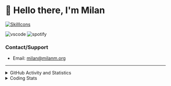 # 👋 Hello there, I'm Milan
[![SkillIcons](https://skillicons.dev/icons?i=js,ts,nextjs,tailwind,html,go,bash,git,nginx,prisma,kubernetes,docker,linux)](https://skillicons.dev)

![vscode](https://nocache.advaith.workers.dev?url=https://img.shields.io/endpoint?url=https://dev.discordprofiles.me/api/badge/vscode/423203831971708958)
![spotify](https://nocache.advaith.workers.dev/?url=https://img.shields.io/endpoint?url=https://milanm.org/api/spotify/shields&cacheSeconds=10)

### Contact/Support

- Email: [milan@milanm.org](mailto:milan@milanm.org)
 
---
 
<details>
  <summary>GitHub Activity and Statistics</summary>
  <img src="/github-metrics.svg" />
</details>
<details>
  <summary>Coding Stats</summary>
  <!--START_SECTION:waka-->

```txt
TypeScript   3 hrs 4 mins    ███████████████████▒░░░░░   77.97 %
Bash         22 mins         ██▒░░░░░░░░░░░░░░░░░░░░░░   09.63 %
Docker       19 mins         ██░░░░░░░░░░░░░░░░░░░░░░░   08.11 %
JSON         4 mins          ▒░░░░░░░░░░░░░░░░░░░░░░░░   01.94 %
Other        3 mins          ▒░░░░░░░░░░░░░░░░░░░░░░░░   01.67 %
```

<!--END_SECTION:waka-->
</details>
